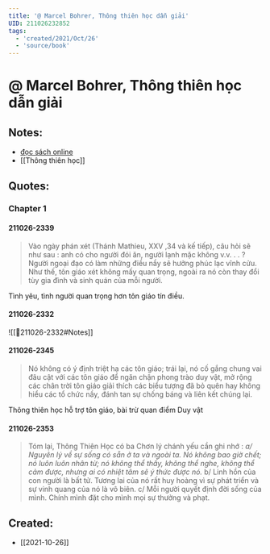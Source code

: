 ```yaml
---
title: '@ Marcel Bohrer, Thông thiên học dẫn giải'
UID: 211026232852
tags:
  - 'created/2021/Oct/26'
  - 'source/book'
---
```

# @ Marcel Bohrer, Thông thiên học dẫn giải

## Notes:
- [đọc sách online](http://www.thongthienhoc.com/sach.thongthienhoc.dan.giai.htm)
- [[Thông thiên học]]

## Quotes:

### Chapter 1

#### 211026-2339
> Vào ngày phán xét (Thánh Mathieu, XXV ,34 và kế tiếp), câu hỏi sẽ như sau : anh có cho người đói ăn, người lạnh mặc không v.v. . . ? Người ngoại đạo có làm những điều nầy sẽ hưởng phúc lạc vĩnh cửu. Như thế, tôn giáo xét không mấy quan trọng, ngoài ra nó còn thay đổi tùy gia đình và sinh quán của mỗi người.

Tình yêu, tình người quan trọng hơn tôn giáo tín điều.

#### 211026-2332
![[💬211026-2332#Notes]]

#### 211026-2345
> Nó không có ý định triệt hạ các tôn giáo; trái lại, nó cố gắng chung vai đâu cật với các tôn giáo để ngăn chận phong trào duy vật, mở rộng các chân trời tôn giáo giải thích các biểu tượng đã bỏ quên hay không hiểu các tổ chức nầy, đánh tan sự chống báng và liên kết chúng lại.

Thông thiên học hỗ trợ tôn giáo, bài trừ quan điểm Duy vật

#### 211026-2353
>Tóm lại, Thông Thiên Học có ba Chơn lý chánh yếu cần ghi nhớ :
 _a/ Nguyên lý về sự sống có sẵn ở ta và ngoài ta. Nó không bao giờ chết; nó luôn luôn nhân từ; nó không thể thấy, không thể nghe, không thể cảm được, nhưng ai có nhiệt tâm sẽ ý thức được nó._
 b/ Linh hồn của con người là bất tử. Tương lai của nó rất huy hoàng vì sự phát triển và sự vinh quang của nó là vô biên.
 c/ Mỗi người quyết định đời sống của mình. Chính mình đặt cho mình mọi sự thưởng và phạt.
## Created:
- [[2021-10-26]]
